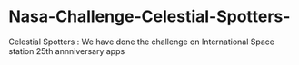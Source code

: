 # Nasa-Challenge-Celestial-Spotters-
Celestial Spotters : We have done the challenge on International Space station 25th annniversary apps
